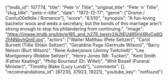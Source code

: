 {"tmdb_id": 107774, "title": "Pete 'n' Tillie", "original_title": "Pete 'n' Tillie", "slug_title": "pete-n-tillie", "date": "1972-12-17", "genre": ["Drame / Com\u00e9die / Romance"], "score": "6.1/10", "synopsis": "A fun-loving bachelor woos and weds a secretary, but the bonds of this marriage aren't strong enough to stop his philandering from continuing.", "image": "https://image.tmdb.org/t/p/w185_and_h278_bestv2/k2tEUd65hV4RyCq6QZhNNbvhQmE.jpg", "actors": ["Walter Matthau (Pete Seltzer)", "Carol Burnett (Tillie Shlain Seltzer)", "Geraldine Page (Gertrude Wilson)", "Barry Nelson (Burt Wilson)", "Rene Auberjonois (Jimmy Twitchell)", "Lee Montgomery (Robbie Seltzer)", "Henry Jones (Mr. Tucker)", "Kent Smith (Father Keating)", "Philip Bourneuf (Dr. Willet)", "Whit Bissell (Funeral Minister)", "Timothy Blake (Lucy Lund)"], "comments": [], "recommandations_id": [87235, 37923, 19221], "youtube_key": "notfound"}